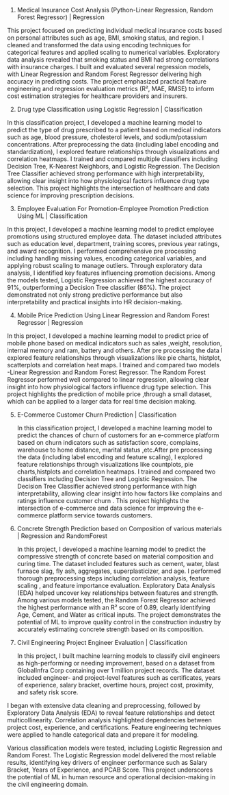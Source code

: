 1)  Medical Insurance Cost Analysis (Python-Linear Regression, Random Forest Regressor)    |  Regression 

This project focused on predicting individual medical insurance costs based on personal attributes such as age, BMI, smoking status, and region. I cleaned and transformed the data using encoding techniques for categorical features and applied scaling to numerical variables. Exploratory data analysis revealed that smoking status and BMI had strong correlations with insurance charges. I built and evaluated several regression models, with Linear Regression and Random Forest Regressor delivering high accuracy in predicting costs. The project emphasized practical feature engineering and regression evaluation metrics (R², MAE, RMSE) to inform cost estimation strategies for healthcare providers and insurers.


2)  Drug type Classification using Logistic Regression             |  Classification

In this classification project, I developed a machine learning model to predict the type of drug prescribed to a patient based on medical indicators such as age, blood pressure, cholesterol levels, and sodium/potassium concentrations. After preprocessing the data (including label encoding and standardization), I explored feature relationships through visualizations and correlation heatmaps. I trained and compared multiple classifiers including Decision Tree, K-Nearest Neighbors, and Logistic Regression. The Decision Tree Classifier achieved strong performance with high interpretability, allowing clear insight into how physiological factors influence drug type selection. This project highlights the intersection of healthcare and data science for improving prescription decisions.



3) Employee Evaluation For Promotion-Employee Promotion Prediction Using ML     |  Classification

In this project, I developed a machine learning model to predict employee promotions using structured employee data. The dataset included attributes such as education level, department, training scores, previous year ratings, and award recognition. I performed comprehensive pre processing including handling missing values, encoding categorical variables, and applying robust scaling to manage outliers. Through exploratory data analysis, I identified key features influencing promotion decisions. Among the models tested, Logistic Regression achieved the highest accuracy of 91%, outperforming a Decision Tree classifier (86%). The project demonstrated not only strong predictive performance but also interpretability and practical insights into HR decision-making.


4) Mobile Price Prediction Using Linear Regression and Random Forest Regressor    | Regression

In this project, I developed a machine learning model to predict price of mobile phone  based on medical indicators such as sales ,weight, resolution, internal memory and ram, battery and others. After pre processing the data I explored feature relationships through visualizations like pie charts, histplot, scatterplots and correlation heat maps. I trained and compared two models -Linear Regression and Random Forest Regressor. The Random Forest Regressor  performed well  compared to linear regression, allowing clear insight into how physiological factors influence drug type selection. This project highlights the prediction of mobile price ,through a small dataset,  which can be applied to a larger data for real time decision making.

5) E-Commerce Customer Churn Prediction        |    Classification

   In this classification project, I developed a machine learning model to predict the chances of churn of customers for an e-commerce platform based on churn indicators such as satisfaction score, complains, warehouse to home distance, marital status ,etc.After pre processing the data (including label encoding and feature scaling), I explored feature relationships through visualizations like countplots, pie charts,histplots and correlation heatmaps. I trained and compared two classifiers including Decision Tree and Logistic Regression. The Decision Tree Classifier achieved strong performance with high interpretability, allowing clear insight into how  factors  like complains and ratings influence  customer churn . This project highlights the intersection of e-commerce and data science for improving the e-commerce platform  service towards customers.


6) Concrete Strength Prediction based on Composition of various materials   |   Regression and RandomForest

   In this project, I developed a machine learning model to predict the compressive strength of concrete based on material composition and curing time. The dataset included features such as cement, water, blast furnace slag, fly ash, aggregates, superplasticizer, and age. I performed thorough preprocessing steps including correlation analysis, feature scaling , and feature importance evaluation. Exploratory Data Analysis (EDA) helped uncover key relationships between features and strength. Among various models tested, the Random Forest Regressor achieved the highest performance with an R² score of 0.89, clearly identifying Age, Cement, and Water as critical inputs. The project demonstrates the potential of ML to improve quality control in the construction industry by accurately estimating concrete strength based on its composition.

7) Civil Engineering Project Engineer Evaluation |  Classification

   In this project, I built machine learning models to classify civil engineers as high-performing or needing improvement, based on a dataset from GlobalInfra Corp containing over 1 million project records. The dataset included engineer- and project-level features such as certificates, years of experience, salary bracket, overtime hours, project cost, proximity, and safety risk score.

I began with extensive data cleaning and preprocessing, followed by Exploratory Data Analysis (EDA) to reveal feature relationships and detect multicollinearity. Correlation analysis highlighted dependencies between project cost, experience, and certifications. Feature engineering  techniques were applied to handle categorical data and prepare it for modeling.

Various classification models were tested, including Logistic Regression and Random Forest. The Logistic Regression model  delivered the most reliable results, identifying key drivers of engineer performance such as Salary Bracket, Years of Experience, and PCAB Score. This project underscores the potential of ML in human resource and operational decision-making in the civil engineering domain.

























